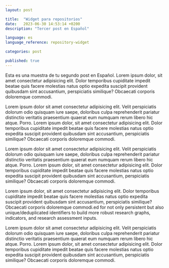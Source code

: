 ```yaml
---
layout: post

title:  "Widget para repositorios"
date:   2023-06-30 14:53:14 +0200
description: "Tercer post en Español"

language: es
language_reference: repository-widget

categories: post

published: true
---
```

Esta es una muestra de tu segundo post en Español.
Lorem ipsum dolor, sit amet consectetur adipisicing elit. Dolor temporibus cupiditate impedit beatae quis facere molestias natus optio expedita suscipit provident quibusdam sint accusantium, perspiciatis similique? Obcaecati corporis doloremque commodi.
<!--more-->


Lorem ipsum dolor sit amet consectetur adipisicing elit. Velit perspiciatis dolorum odio quisquam iure saepe, doloribus culpa reprehenderit pariatur distinctio veritatis praesentium quaerat eum numquam rerum libero hic atque. Porro.
Lorem ipsum dolor, sit amet consectetur adipisicing elit. Dolor temporibus cupiditate impedit beatae quis facere molestias natus optio expedita suscipit provident quibusdam sint accusantium, perspiciatis similique? Obcaecati corporis doloremque commodi.

Lorem ipsum dolor sit amet consectetur adipisicing elit. Velit perspiciatis dolorum odio quisquam iure saepe, doloribus culpa reprehenderit pariatur distinctio veritatis praesentium quaerat eum numquam rerum libero hic atque. Porro.
Lorem ipsum dolor, sit amet consectetur adipisicing elit. Dolor temporibus cupiditate impedit beatae quis facere molestias natus optio expedita suscipit provident quibusdam sint accusantium, perspiciatis similique? Obcaecati corporis doloremque commodi.

Lorem ipsum dolor, sit amet consectetur adipisicing elit. Dolor temporibus cupiditate impedit beatae quis facere molestias natus optio expedita suscipit provident quibusdam sint accusantium, perspiciatis similique? Obcaecati corporis doloremque commodi.ed for not only persistent but also unique/deduplicated identifiers to build more robust research graphs, indicators, and research assessment inputs.


Lorem ipsum dolor sit amet consectetur adipisicing elit. Velit perspiciatis dolorum odio quisquam iure saepe, doloribus culpa reprehenderit pariatur distinctio veritatis praesentium quaerat eum numquam rerum libero hic atque. Porro.
Lorem ipsum dolor, sit amet consectetur adipisicing elit. Dolor temporibus cupiditate impedit beatae quis facere molestias natus optio expedita suscipit provident quibusdam sint accusantium, perspiciatis similique? Obcaecati corporis doloremque commodi.